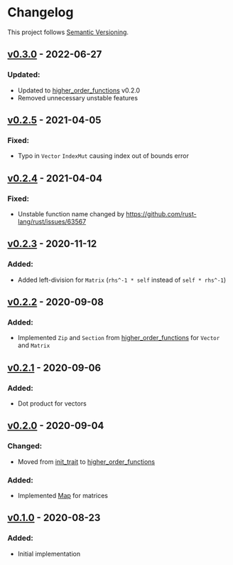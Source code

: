 # Changelog

This project follows [Semantic Versioning](https://semver.org/spec/v2.0.0.html).

## [v0.3.0](https://crates.io/crates/sized_matrix/0.3.0) - 2022-06-27

### Updated:
* Updated to [higher_order_functions](https://crates.io/crates/higher_order_functions) v0.2.0
* Removed unnecessary unstable features

## [v0.2.5](https://crates.io/crates/sized_matrix/0.2.5) - 2021-04-05

### Fixed:
* Typo in `Vector` `IndexMut` causing index out of bounds error

## [v0.2.4](https://crates.io/crates/sized_matrix/0.2.4) - 2021-04-04

### Fixed:
* Unstable function name changed by <https://github.com/rust-lang/rust/issues/63567>

## [v0.2.3](https://crates.io/crates/sized_matrix/0.2.3) - 2020-11-12

### Added:
* Added left-division for `Matrix` (`rhs^-1 * self` instead of `self * rhs^-1`)

## [v0.2.2](https://crates.io/crates/sized_matrix/0.2.2) - 2020-09-08

### Added:
* Implemented `Zip` and `Section` from [higher_order_functions](https://crates.io/crates/higher_order_functions) for `Vector` and `Matrix`

## [v0.2.1](https://crates.io/crates/sized_matrix/0.2.1) - 2020-09-06

### Added:
* Dot product for vectors

## [v0.2.0](https://crates.io/crates/sized_matrix/0.2.0) - 2020-09-04

### Changed:
* Moved from [init_trait](https://crates.io/crates/init_trait) to [higher_order_functions](https://crates.io/crates/higher_order_functions)

### Added:
* Implemented [Map](https://docs.rs/higher_order_functions/0.1.0/higher_order_functions/trait.Map.html) for matrices

## [v0.1.0](https://crates.io/crates/sized_matrix/0.1.0) - 2020-08-23

### Added:
* Initial implementation
